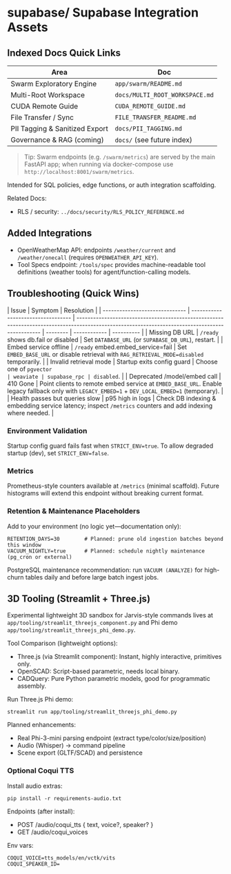 # supabase/ Supabase Integration Assets

## Indexed Docs Quick Links

| Area                           | Doc                            |
| ------------------------------ | ------------------------------ |
| Swarm Exploratory Engine       | `app/swarm/README.md`          |
| Multi-Root Workspace           | `docs/MULTI_ROOT_WORKSPACE.md` |
| CUDA Remote Guide              | `CUDA_REMOTE_GUIDE.md`         |
| File Transfer / Sync           | `FILE_TRANSFER_README.md`      |
| PII Tagging & Sanitized Export | `docs/PII_TAGGING.md`          |
| Governance & RAG (coming)      | `docs/` (see future index)     |

> Tip: Swarm endpoints (e.g. `/swarm/metrics`) are served by the main FastAPI app; when running via docker-compose use `http://localhost:8001/swarm/metrics`.

Intended for SQL policies, edge functions, or auth integration scaffolding.

Related Docs:

- RLS / security: `../docs/security/RLS_POLICY_REFERENCE.md`

## Added Integrations

- OpenWeatherMap API: endpoints `/weather/current` and `/weather/onecall`
  (requires `OPENWEATHER_API_KEY`).
- Tool Specs endpoint: `/tools/spec` provides machine-readable tool definitions
  (weather tools) for agent/function-calling models.

## Troubleshooting (Quick Wins)

| Issue                          | Symptom                            | Resolution                                                                                                                                      |
| ------------------------------ | ---------------------------------- | ----------------------------------------------------------------------------------------------------------------------------------------------- | -------- | ------------ | ---------- |
| Missing DB URL                 | `/ready` shows db.fail or disabled | Set `DATABASE_URL` (or `SUPABASE_DB_URL`), restart.                                                                                             |
| Embed service offline          | `/ready` embed.embed_service=fail  | Set `EMBED_BASE_URL` or disable retrieval with `RAG_RETRIEVAL_MODE=disabled` temporarily.                                                       |
| Invalid retrieval mode         | Startup exits config guard         | Choose one of `pgvector                                                                                                                         | weaviate | supabase_rpc | disabled`. |
| Deprecated /model/embed call   | 410 Gone                           | Point clients to remote embed service at `EMBED_BASE_URL`. Enable legacy fallback only with `LEGACY_EMBED=1` + `DEV_LOCAL_EMBED=1` (temporary). |
| Health passes but queries slow | p95 high in logs                   | Check DB indexing & embedding service latency; inspect `/metrics` counters and add indexing where needed.                                       |

### Environment Validation

Startup config guard fails fast when `STRICT_ENV=true`. To allow degraded startup (dev), set `STRICT_ENV=false`.

### Metrics

Prometheus-style counters available at `/metrics` (minimal scaffold). Future histograms will extend this endpoint without breaking current format.

### Retention & Maintenance Placeholders

Add to your environment (no logic yet—documentation only):

```
RETENTION_DAYS=30        # Planned: prune old ingestion batches beyond this window
VACUUM_NIGHTLY=true      # Planned: schedule nightly maintenance (pg_cron or external)
```

PostgreSQL maintenance recommendation: run `VACUUM (ANALYZE)` for high-churn tables daily and before large batch ingest jobs.

## 3D Tooling (Streamlit + Three.js)

Experimental lightweight 3D sandbox for Jarvis-style commands lives at `app/tooling/streamlit_threejs_component.py` and Phi demo `app/tooling/streamlit_threejs_phi_demo.py`.

Tool Comparison (lightweight options):

- Three.js (via Streamlit component): Instant, highly interactive, primitives only.
- OpenSCAD: Script-based parametric, needs local binary.
- CADQuery: Pure Python parametric models, good for programmatic assembly.

Run Three.js Phi demo:

```
streamlit run app/tooling/streamlit_threejs_phi_demo.py
```

Planned enhancements:

- Real Phi-3-mini parsing endpoint (extract type/color/size/position)
- Audio (Whisper) -> command pipeline
- Scene export (GLTF/SCAD) and persistence

### Optional Coqui TTS

Install audio extras:

```
pip install -r requirements-audio.txt
```

Endpoints (after install):

- POST /audio/coqui_tts { text, voice?, speaker? }
- GET /audio/coqui_voices

Env vars:

```
COQUI_VOICE=tts_models/en/vctk/vits
COQUI_SPEAKER_ID=
```
